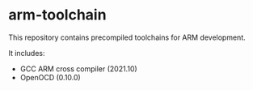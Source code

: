 # arm-toolchain

This repository contains precompiled toolchains for ARM development.

It includes:
- GCC ARM cross compiler (2021.10)
- OpenOCD (0.10.0)

